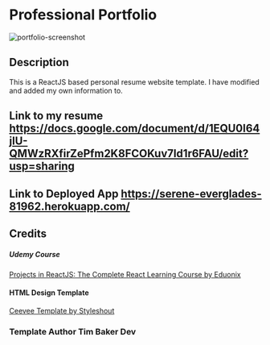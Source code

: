 # Professional Portfolio     
![portfolio-screenshot](https://user-images.githubusercontent.com/59499644/81363800-c9ef5700-90a9-11ea-9623-8892ce4efed0.jpg)

## Description
This is a ReactJS based personal resume website template. I have modified and added my own information to. 

## Link to my resume https://docs.google.com/document/d/1EQU0I64jlU-QMWzRXfirZePfm2K8FCOKuv7Id1r6FAU/edit?usp=sharing

## Link to Deployed App https://serene-everglades-81962.herokuapp.com/


## Credits
##### Udemy Course
<a href="https://www.udemy.com/projects-in-reactjs-the-complete-react-learning-course/learn/v4/overview">Projects in ReactJS: The Complete React Learning Course by Eduonix</a>

#### HTML Design Template
<a href="https://www.styleshout.com/free-templates/ceevee/">Ceevee Template by Styleshout</a>

### Template Author Tim Baker Dev
